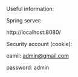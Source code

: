Useful information:

Spring server:

http://localhost:8080/

Security account (cookie):

eamil: admin@gmail.com

password: admin

